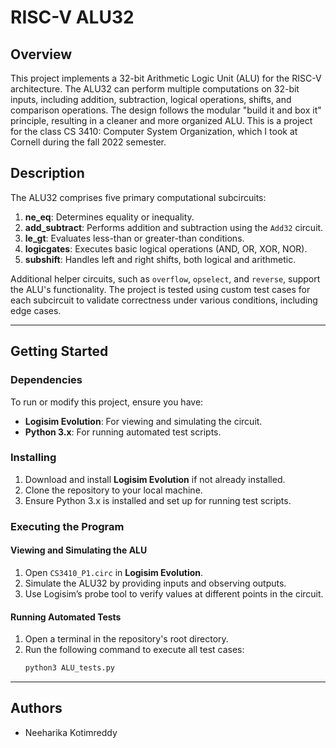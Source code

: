 # RISC-V ALU32 

## Overview

This project implements a 32-bit Arithmetic Logic Unit (ALU) for the RISC-V architecture. The ALU32 can perform multiple computations on 32-bit inputs, including addition, subtraction, logical operations, shifts, and comparison operations. The design follows the modular "build it and box it" principle, resulting in a cleaner and more organized ALU. This is a project for the class CS 3410: Computer System Organization, which I took at Cornell during the fall 2022 semester. 

## Description

The ALU32 comprises five primary computational subcircuits:
1. **ne_eq**: Determines equality or inequality.
2. **add_subtract**: Performs addition and subtraction using the `Add32` circuit.
3. **le_gt**: Evaluates less-than or greater-than conditions.
4. **logicgates**: Executes basic logical operations (AND, OR, XOR, NOR).
5. **subshift**: Handles left and right shifts, both logical and arithmetic.

Additional helper circuits, such as `overflow`, `opselect`, and `reverse`, support the ALU's functionality. The project is tested using custom test cases for each subcircuit to validate correctness under various conditions, including edge cases.

--- 

## Getting Started

### Dependencies

To run or modify this project, ensure you have:
- **Logisim Evolution**: For viewing and simulating the circuit.
- **Python 3.x**: For running automated test scripts.

### Installing

1. Download and install **Logisim Evolution** if not already installed.
2. Clone the repository to your local machine.
3. Ensure Python 3.x is installed and set up for running test scripts.

### Executing the Program

#### Viewing and Simulating the ALU

1. Open `CS3410_P1.circ` in **Logisim Evolution**.
2. Simulate the ALU32 by providing inputs and observing outputs.
3. Use Logisim’s probe tool to verify values at different points in the circuit.

#### Running Automated Tests

1. Open a terminal in the repository's root directory.
2. Run the following command to execute all test cases:
   ```bash
   python3 ALU_tests.py

--- 

## Authors 
* Neeharika Kotimreddy
